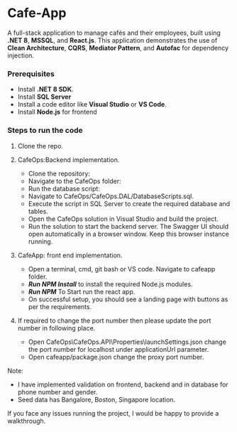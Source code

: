 # Cafe-App

A full-stack application to manage cafés and their employees, built using **.NET 8**, **MSSQL**, and **React.js**. This application demonstrates the use of **Clean Architecture**, **CQRS**, **Mediator Pattern**, and **Autofac** for dependency injection.

### Prerequisites
- Install **.NET 8 SDK**.
- Install **SQL Server** 
- Install a code editor like **Visual Studio** or **VS Code**.
- Install **Node.js** for frontend

### Steps to run the code
1. Clone the repo.
2. CafeOps:Backend implementation.
    - Clone the repository:
    - Navigate to the CafeOps folder:
    - Run the database script:
    - Navigate to CafeOps/CafeOps.DAL/DatabaseScripts.sql.
    - Execute the script in SQL Server to create the required database and tables.
    - Open the CafeOps solution in Visual Studio and build the project.
    - Run the solution to start the backend server. The Swagger UI should open automatically in a browser window. Keep this browser instance running.

3. CafeApp: front end implementation.
    - Open a terminal, cmd, git bash or VS code. Navigate to cafeapp folder. 
    - **_Run NPM Install_** to install the required Node.js modules.
    - **_Run NPM_** To Start run the react app.
    - On successful setup, you should see a landing page with buttons as per the requirements.

4. If required to change the port number then please update the port number in following place.
    - Open CafeOps\CafeOps.API\Properties\launchSettings.json change the port number for localhost under applicationUrl parameter.
    - Open cafeapp/package.json change the proxy port number. 

Note:
- I have implemented validation on frontend, backend and in database for phone number and gender.
- Seed data has  Bangalore, Boston, Singapore location.


If you face any issues running the project, I would be happy to provide a walkthrough.


